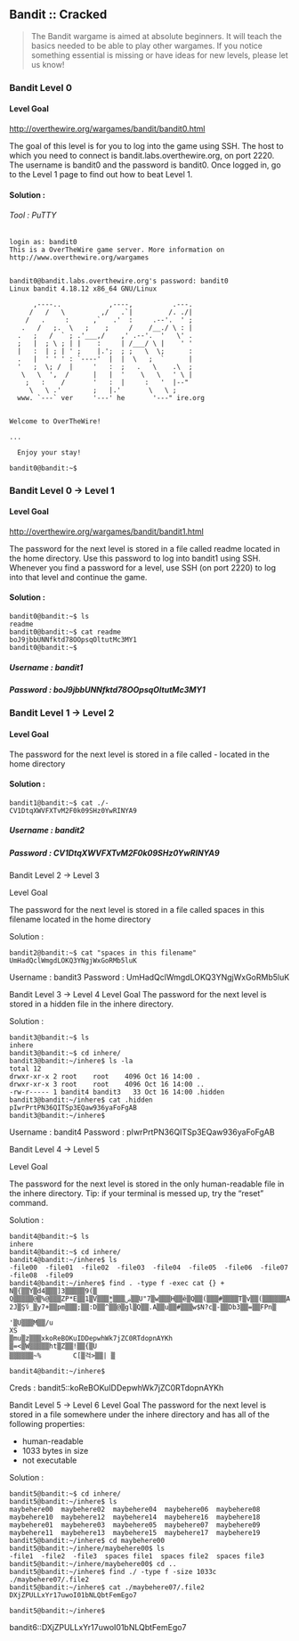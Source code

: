 ## Bandit :: Cracked

> The Bandit wargame is aimed at absolute beginners. It will teach the basics needed to be able to play other wargames. If you notice something essential is missing or have ideas for new levels, please let us know!

### Bandit Level 0

#### Level Goal
http://overthewire.org/wargames/bandit/bandit0.html


The goal of this level is for you to log into the game using SSH. The host to which you need to connect is bandit.labs.overthewire.org, on port 2220. The username is bandit0 and the password is bandit0. Once logged in, go to the Level 1 page to find out how to beat Level 1.

#### Solution :

###### Tool : PuTTY

```
login as: bandit0
This is a OverTheWire game server. More information on http://www.overthewire.org/wargames


bandit0@bandit.labs.overthewire.org's password: bandit0
Linux bandit 4.18.12 x86_64 GNU/Linux

      ,----..            ,----,          .---.
     /   /   \         ,/   .`|         /. ./|
    /   .     :      ,`   .'  :     .--'.  ' ;
   .   /   ;.  \   ;    ;     /    /__./ \ : |
  .   ;   /  ` ; .'___,/    ,' .--'.  '   \' .
  ;   |  ; \ ; | |    :     | /___/ \ |    ' '
  |   :  | ; | ' ;    |.';  ; ;   \  \;      :
  .   |  ' ' ' : `----'  |  |  \   ;  `      |
  '   ;  \; /  |     '   :  ;   .   \    .\  ;
   \   \  ',  /      |   |  '    \   \   ' \ |
    ;   :    /       '   :  |     :   '  |--"
     \   \ .'        ;   |.'       \   \ ;
  www. `---` ver     '---' he       '---" ire.org


Welcome to OverTheWire!

...

  Enjoy your stay!

bandit0@bandit:~$

```

### Bandit Level 0 → Level 1

#### Level Goal
http://overthewire.org/wargames/bandit/bandit1.html

The password for the next level is stored in a file called readme located in the home directory. Use this password to log into bandit1 using SSH. Whenever you find a password for a level, use SSH (on port 2220) to log into that level and continue the game.

#### Solution :

```
bandit0@bandit:~$ ls
readme
bandit0@bandit:~$ cat readme
boJ9jbbUNNfktd78OOpsqOltutMc3MY1
bandit0@bandit:~$
```

##### Username : bandit1
##### Password : boJ9jbbUNNfktd78OOpsqOltutMc3MY1

### Bandit Level 1 → Level 2

#### Level Goal

The password for the next level is stored in a file called - located in the home directory

#### Solution :

```
bandit1@bandit:~$ cat ./-
CV1DtqXWVFXTvM2F0k09SHz0YwRINYA9
```
##### Username : bandit2
##### Password : CV1DtqXWVFXTvM2F0k09SHz0YwRINYA9


Bandit Level 2 → Level 3

Level Goal

The password for the next level is stored in a file called spaces in this filename located in the home directory

Solution :

```
bandit2@bandit:~$ cat "spaces in this filename"
UmHadQclWmgdLOKQ3YNgjWxGoRMb5luK
```

Username : bandit3
Password : UmHadQclWmgdLOKQ3YNgjWxGoRMb5luK

Bandit Level 3 → Level 4
Level Goal
The password for the next level is stored in a hidden file in the inhere directory.

Solution :

```
bandit3@bandit:~$ ls
inhere
bandit3@bandit:~$ cd inhere/
bandit3@bandit:~/inhere$ ls -la
total 12
drwxr-xr-x 2 root    root    4096 Oct 16 14:00 .
drwxr-xr-x 3 root    root    4096 Oct 16 14:00 ..
-rw-r----- 1 bandit4 bandit3   33 Oct 16 14:00 .hidden
bandit3@bandit:~/inhere$ cat .hidden
pIwrPrtPN36QITSp3EQaw936yaFoFgAB
bandit3@bandit:~/inhere$
```
Username : bandit4
Password : pIwrPrtPN36QITSp3EQaw936yaFoFgAB

Bandit Level 4 → Level 5

Level Goal

The password for the next level is stored in the only human-readable file in the inhere directory. Tip: if your terminal is messed up, try the “reset” command.

Solution : 

```
bandit4@bandit:~$ ls
inhere
bandit4@bandit:~$ cd inhere/
bandit4@bandit:~/inhere$ ls
-file00  -file01  -file02  -file03  -file04  -file05  -file06  -file07  -file08  -file09
bandit4@bandit:~/inhere$ find . -type f -exec cat {} +
N▒{▒▒Y▒d4▒▒▒]3▒▒▒▒▒9(▒
Q▒▒▒▒▒@▒%@▒▒▒ZP*E▒▒1▒V▒▒▒̫*▒▒▒ۻ▒▒U"7▒w▒▒▒H▒▒ê▒Q▒▒(▒▒▒#▒▒▒▒T▒v▒▒(▒ִ▒▒▒▒▒A*▒
2J▒Ş؇_▒y7+▒▒pm▒▒▒;▒▒:D▒▒^▒▒@▒gl▒Q▒▒.A▒▒u▒▒#▒▒▒w$N?c▒-▒▒Db3▒▒=▒▒FPn▒
                                                                   '▒U▒▒▒M▒▒/u
XS
▒mu▒z▒▒▒хkoReBOKuIDDepwhWk7jZC0RTdopnAYKh
▒=<▒W▒▒▒▒▒ht▒Z▒▒!▒▒{▒U
▒▒▒▒▒▒~%        C[▒걱>▒▒| ▒

bandit4@bandit:~/inhere$
```

Creds : bandit5::koReBOKuIDDepwhWk7jZC0RTdopnAYKh


Bandit Level 5 → Level 6
Level Goal
The password for the next level is stored in a file somewhere under the inhere directory and has all of the following properties:

- human-readable
- 1033 bytes in size
- not executable


Solution :

```
bandit5@bandit:~$ cd inhere/
bandit5@bandit:~/inhere$ ls
maybehere00  maybehere02  maybehere04  maybehere06  maybehere08  maybehere10  maybehere12  maybehere14  maybehere16  maybehere18
maybehere01  maybehere03  maybehere05  maybehere07  maybehere09  maybehere11  maybehere13  maybehere15  maybehere17  maybehere19
bandit5@bandit:~/inhere$ cd maybehere00
bandit5@bandit:~/inhere/maybehere00$ ls
-file1  -file2  -file3  spaces file1  spaces file2  spaces file3
bandit5@bandit:~/inhere/maybehere00$ cd ..
bandit5@bandit:~/inhere$ find ./ -type f -size 1033c
./maybehere07/.file2
bandit5@bandit:~/inhere$ cat ./maybehere07/.file2
DXjZPULLxYr17uwoI01bNLQbtFemEgo7
                                                                                                                                                                                                                                                                                                                                                                                                                                                                                                                                                                                                                                                                                                                                                                                                                                                                                                                                                                                                                                        bandit5@bandit:~/inhere$

```

bandit6::DXjZPULLxYr17uwoI01bNLQbtFemEgo7
